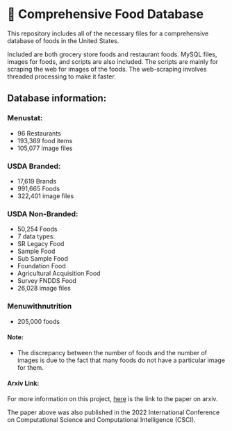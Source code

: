 # :pizza: Comprehensive Food Database
This repository includes all of the necessary files for a comprehensive database of foods in the United States. 

Included are both grocery store foods and restaurant foods. MySQL files, images for foods, and scripts are also included. The scripts are mainly for scraping the web for images of the foods. The web-scraping involves threaded processing to make it faster.

## Database information:

### Menustat:
- 96 Restaurants
- 193,369 food items
- 105,077 image files
### USDA Branded:
- 17,619 Brands
- 991,665 Foods
- 322,401 image files
### USDA Non-Branded:
- 50,254 Foods
- 7 data types:
-  SR Legacy Food
-   Sample Food
-   Sub Sample Food
-   Foundation Food
-   Agricultural Acquisition Food
-   Survey FNDDS Food
- 26,028 image files
### Menuwithnutrition
- 205,000 foods

#### Note: 
- The discrepancy between the number of foods and the number of images is due to the fact that many foods do not have a particular image for them.

#### Arxiv Link:
For more information on this project, [here](https://arxiv.org/abs/2301.10649) is the link to the paper on arxiv.

The paper above was also published in the 2022 International Conference on Computational Science and Computational Intelligence (CSCI).
